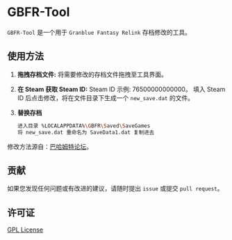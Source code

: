 # GBFR-Tool

`GBFR-Tool` 是一个用于 `Granblue Fantasy Relink` 存档修改的工具。

## 使用方法

1. **拖拽存档文件:**
   将需要修改的存档文件拖拽至工具界面。

2. **在 Steam 获取 Steam ID:**
    Steam ID 示例: 76500000000000。
   填入 Steam ID 后点击修改，将在文件目录下生成一个 `new_save.dat` 的文件。

3. **替换存档**

    ```bash
    进入目录 %LOCALAPPDATA%\GBFR\Saved\SaveGames
    将 new_save.dat 重命名为 SaveData1.dat 复制进去
    ```

修改方法源自：[巴哈姆特论坛](https://forum.gamer.com.tw/C.php?bsn=25204&snA=13377)。

## 贡献

如果您发现任何问题或有改进的建议，请随时提出 `issue` 或提交 `pull request`。

## 许可证

[GPL License](LICENSE)
